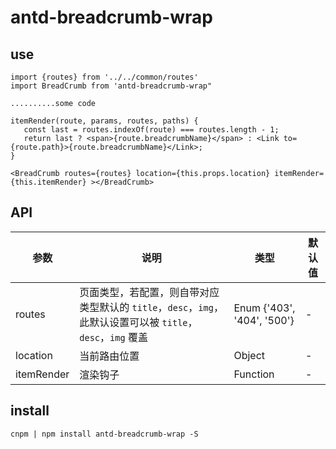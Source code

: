 # antd-breadcrumb-wrap

## use
```
import {routes} from '../../common/routes'
import BreadCrumb from 'antd-breadcrumb-wrap"

..........some code

itemRender(route, params, routes, paths) {
   const last = routes.indexOf(route) === routes.length - 1;
   return last ? <span>{route.breadcrumbName}</span> : <Link to={route.path}>{route.breadcrumbName}</Link>;
}

<BreadCrumb routes={routes} location={this.props.location} itemRender={this.itemRender} ></BreadCrumb>

```

## API

| 参数         | 说明                                      | 类型         | 默认值 |
|-------------|------------------------------------------|-------------|-------|
| routes        | 页面类型，若配置，则自带对应类型默认的 `title`，`desc`，`img`，此默认设置可以被 `title`，`desc`，`img` 覆盖 | Enum {'403', '404', '500'} | - |
| location      | 当前路由位置     | Object  | -    |
| itemRender    | 渲染钩子    | Function  | -    |


## install

```
cnpm | npm install antd-breadcrumb-wrap -S
```